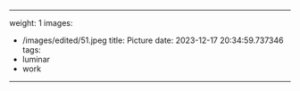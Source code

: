 
---
weight: 1
images:
- /images/edited/51.jpeg
title: Picture
date: 2023-12-17 20:34:59.737346
tags:
- luminar
- work
---